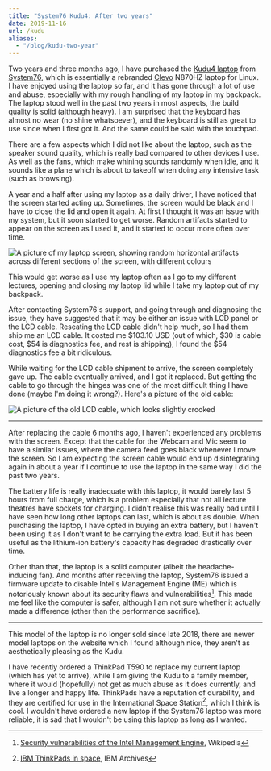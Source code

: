 ```yaml
---
title: "System76 Kudu4: After two years"
date: 2019-11-16
url: /kudu
aliases:
  - "/blog/kudu-two-year"
---
```


Two years and three months ago, I have purchased the [Kudu4 laptop] from
[System76], which is essentially a rebranded [Clevo] N870HZ laptop for Linux. I have enjoyed
using the laptop so far, and it has gone through a lot of use and abuse,
especially with my rough handling of my laptop in my backpack. 
The laptop stood well in the past two years in most aspects, the build quality
is solid (although heavy). I am surprised that the keyboard has almost no wear
(no shine whatsoever), and the keyboard is still as great to use since when I
first got it. And the same could be said with the touchpad.  

There are a few aspects which I did not like about the laptop, such as the
speaker sound quality, which is really bad compared to other devices I use.
As well as the fans, which make whining sounds randomly when idle, and it
sounds like a plane which is about to takeoff when doing any intensive task
(such as browsing).  

A year and a half after using my laptop as a daily driver, I have noticed that
the screen started acting up. Sometimes, the screen would be black and I have to
close the lid and open it again. At first I thought it was an issue with my
system, but it soon started to get worse. Random artifacts started to appear on
the screen as I used it, and it started to occur more often over time.

![A picture of my laptop screen, showing random horizontal artifacts across
different sections of the screen, with different colours](artifacts.jpg)

This would get worse as I use my laptop often as I go to my different lectures,
opening and closing my laptop lid while I take my laptop out of my backpack.

After contacting System76's support, and going through and diagnosing the
issue, they have suggested that it may be either an issue with LCD panel or the
LCD cable. Reseating the LCD cable didn't help much, so I had them ship me
an LCD cable. It costed me $103.10 USD (out of which, $30 is cable cost, $54 is
diagnostics fee, and rest is shipping), I found the $54 diagnostics fee a bit
ridiculous.

While waiting for the LCD cable shipment to arrive, the screen completely gave
up. The cable eventually arrived, and I got it replaced. But getting the cable
to go through the hinges was one of the most difficult thing I have done (maybe
I'm doing it wrong?). Here's a picture of the old cable:

![A picture of the old LCD cable, which looks slightly crooked](old-cable.jpg)  

----

After replacing the cable 6 months ago, I haven't experienced any problems with
the screen. Except that the cable for the Webcam and Mic seem to have a
similar issues, where the camera feed goes black whenever I move the screen. So
I am expecting the screen cable would end up disintegrating again in about a
year if I continue to use the laptop in the same way I did the past two years.

The battery life is really inadequate with this laptop, it would barely last 5 hours
from full charge, which is a problem especially that not all lecture theatres
have sockets for charging. I didn't realise this was really bad until I have
seen how long other laptops can last, which is about as double. When
purchasing the laptop, I have opted in buying an extra battery, but I haven't
been using it as I don't want to be carrying the extra load. But it has been
useful as the lithium-ion battery's capacity has degraded drastically over
time.

Other than that, the laptop is a solid computer (albeit the headache-inducing
fan). And months after receiving the laptop, System76 issued a firmware update
to disable Intel's
Management Engine (ME) which is notoriously known about its security flaws and
vulnerabilities[^1]. This made me feel like the computer is safer, although I am
not sure whether it actually made a difference (other than the performance
sacrifice).

----

This model of the laptop is no longer sold since late 2018, there are newer
model laptops on the website which I found although nice, they aren't as
aesthetically pleasing as the Kudu.

I have recently ordered a ThinkPad T590 to replace my current laptop (which has
yet to arrive), while I am giving the Kudu to a family member,
where it would (hopefully) not get as much abuse as it does currently, and live
a longer and happy life. ThinkPads have a reputation of durability, and they
are certified for use in the International Space Station[^2], which I think is
cool. I wouldn't have ordered a new laptop if the System76 laptop was more
reliable, it is sad that I wouldn't be using this laptop as long as I wanted.

[^1]: [Security vulnerabilities of the Intel Management Engine](https://en.wikipedia.org/wiki/Intel_Management_Engine#Security_vulnerabilities), Wikipedia
[^2]: [IBM ThinkPads in space](https://www.ibm.com/ibm/history/exhibits/space/space_thinkpad.html), IBM Archives

[Kudu4 laptop]: https://web.archive.org/web/20171130005456/https://system76.com/laptops/kudu
[System76]: https://system76.com
[Clevo]: https://web.archive.org/web/20170417013400/http://www.clevo.com.tw/clevo_prodetail.asp?id=1017&lang=en
